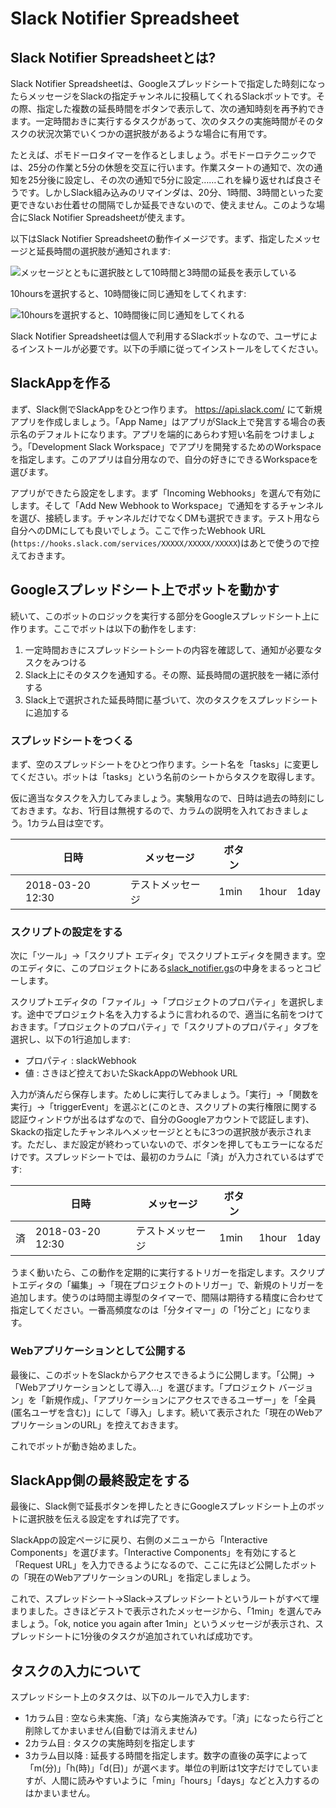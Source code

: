 # Slack Notifier Spreadsheet
## Slack Notifier Spreadsheetとは?
Slack Notifier Spreadsheetは、Googleスプレッドシートで指定した時刻になったらメッセージをSlackの指定チャンネルに投稿してくれるSlackボットです。その際、指定した複数の延長時間をボタンで表示して、次の通知時刻を再予約できます。一定時間おきに実行するタスクがあって、次のタスクの実施時間がそのタスクの状況次第でいくつかの選択肢があるような場合に有用です。

たとえば、ポモドーロタイマーを作るとしましょう。ポモドーロテクニックでは、25分の作業と5分の休憩を交互に行います。作業スタートの通知で、次の通知を25分後に設定し、その次の通知で5分に設定……これを繰り返せれば良さそうです。しかしSlack組み込みのリマインダは、20分、1時間、3時間といった変更できないお仕着せの間隔でしか延長できないので、使えません。このような場合にSlack Notifier Spreadsheetが使えます。

以下はSlack Notifier Spreadsheetの動作イメージです。まず、指定したメッセージと延長時間の選択肢が通知されます:

![メッセージとともに選択肢として10時間と3時間の延長を表示している](https://lh3.googleusercontent.com/-jV5oVPoyZNU/WrCIA7txNgI/AAAAAAACs6g/4RlE59kyaFc3gFabUR50-K2QqgES_oXbQCE0YBhgL/Screenshot_20180320-125952.png)

10hoursを選択すると、10時間後に同じ通知をしてくれます:

![10hoursを選択すると、10時間後に同じ通知をしてくれる](https://lh3.googleusercontent.com/--CrlPH40fZY/WrCIA0pNx5I/AAAAAAACs6g/m0GPPJhAvCYcI9TyZz-n8fA-FCTA9X8fACE0YBhgL/Screenshot_20180320-130007.png)

Slack Notifier Spreadsheetは個人で利用するSlackボットなので、ユーザによるインストールが必要です。以下の手順に従ってインストールをしてください。

## SlackAppを作る
まず、Slack側でSlackAppをひとつ作ります。 https://api.slack.com/ にて新規アプリを作成しましょう。「App Name」はアプリがSlack上で発言する場合の表示名のデフォルトになります。アプリを端的にあらわす短い名前をつけましょう。「Development Slack Workspace」でアプリを開発するためのWorkspaceを指定します。このアプリは自分用なので、自分の好きにできるWorkspaceを選びます。

アプリができたら設定をします。まず「Incoming Webhooks」を選んで有効にします。そして「Add New Webhook to Workspace」で通知をするチャンネルを選び、接続します。チャンネルだけでなくDMも選択できます。テスト用なら自分へのDMにしても良いでしょう。ここで作ったWebhook URL (`https://hooks.slack.com/services/XXXXX/XXXXX/XXXXX`)はあとで使うので控えておきます。

## Googleスプレッドシート上でボットを動かす
続いて、このボットのロジックを実行する部分をGoogleスプレッドシート上に作ります。ここでボットは以下の動作をします:

1. 一定時間おきにスプレッドシートシートの内容を確認して、通知が必要なタスクをみつける
2. Slack上にそのタスクを通知する。その際、延長時間の選択肢を一緒に添付する
3. Slack上で選択された延長時間に基づいて、次のタスクをスプレッドシートに追加する

### スプレッドシートをつくる
まず、空のスプレッドシートをひとつ作ります。シート名を「tasks」に変更してください。ボットは「tasks」という名前のシートからタスクを取得します。

仮に適当なタスクを入力してみましょう。実験用なので、日時は過去の時刻にしておきます。なお、1行目は無視するので、カラムの説明を入れておきましょう。1カラム目は空です。

|  | 日時 | メッセージ | ボタン |  |  |
---|------|-----------|-------|--|--
|  | 2018-03-20 12:30 | テストメッセージ | 1min | 1hour | 1day

### スクリプトの設定をする
次に「ツール」→「スクリプト エディタ」でスクリプトエディタを開きます。空のエディタに、このプロジェクトにある[slack_notifier.gs](https://github.com/tdtds/slack-notifier-spreadsheet/blob/master/slack_notifier.gs)の中身をまるっとコピーします。

スクリプトエディタの「ファイル」→「プロジェクトのプロパティ」を選択します。途中でプロジェクト名を入力するように言われるので、適当に名前をつけておきます。「プロジェクトのプロパティ」で「スクリプトのプロパティ」タブを選択し、以下の1行追加します:

* プロパティ : slackWebhook
* 値 : さきほど控えておいたSkackAppのWebhook URL

入力が済んだら保存します。ためしに実行してみましょう。「実行」→「関数を実行」→「triggerEvent」を選ぶと(このとき、スクリプトの実行権限に関する認証ウィンドウが出るはずなので、自分のGoogleアカウントで認証します)、Skackの指定したチャンネルへメッセージとともに3つの選択肢が表示されます。ただし、まだ設定が終わっていないので、ボタンを押してもエラーになるだけです。スプレッドシートでは、最初のカラムに「済」が入力されているはずです:

|  | 日時 | メッセージ | ボタン |  |  |
---|------|-----------|-------|--|--
| 済 | 2018-03-20 12:30 | テストメッセージ | 1min | 1hour | 1day

うまく動いたら、この動作を定期的に実行するトリガーを指定します。スクリプトエディタの「編集」→「現在プロジェクトのトリガー」で、新規のトリガーを追加します。使うのは時間主導型のタイマーで、間隔は期待する精度に合わせて指定してください。一番高頻度なのは「分タイマー」の「1分ごと」になります。

### Webアプリケーションとして公開する
最後に、このボットをSlackからアクセスできるように公開します。「公開」→「Webアプリケーションとして導入...」を選びます。「プロジェクト バージョン」を「新規作成」、「アプリケーションにアクセスできるユーザー」を「全員 (匿名ユーザを含む)」にして「導入」します。続いて表示された「現在のWebアプリケーションのURL」を控えておきます。

これでボットが動き始めました。

## SlackApp側の最終設定をする
最後に、Slack側で延長ボタンを押したときにGoogleスプレッドシート上のボットに選択肢を伝える設定をすれば完了です。

SlackAppの設定ページに戻り、右側のメニューから「Interactive Components」を選びます。「Interactive Components」を有効にすると「Request URL」を入力できるようになるので、ここに先ほど公開したボットの「現在のWebアプリケーションのURL」を指定しましょう。

これで、スプレッドシート→Slack→スプレッドシートというルートがすべて埋まりました。さきほどテストで表示されたメッセージから、「1min」を選んでみましょう。「ok, notice you again after 1min」というメッセージが表示され、スプレッドシートに1分後のタスクが追加されていれば成功です。

## タスクの入力について
スプレッドシート上のタスクは、以下のルールで入力します:

* 1カラム目 : 空なら未実施、「済」なら実施済みです。「済」になったら行ごと削除してかまいません(自動では消えません)
* 2カラム目 : タスクの実施時刻を指定します
* 3カラム目以降 : 延長する時間を指定します。数字の直後の英字によって「m(分)」「h(時)」「d(日)」が選べます。単位の判断は1文字だけでしていますが、人間に読みやすいように「min」「hours」「days」などと入力するのはかまいません。
